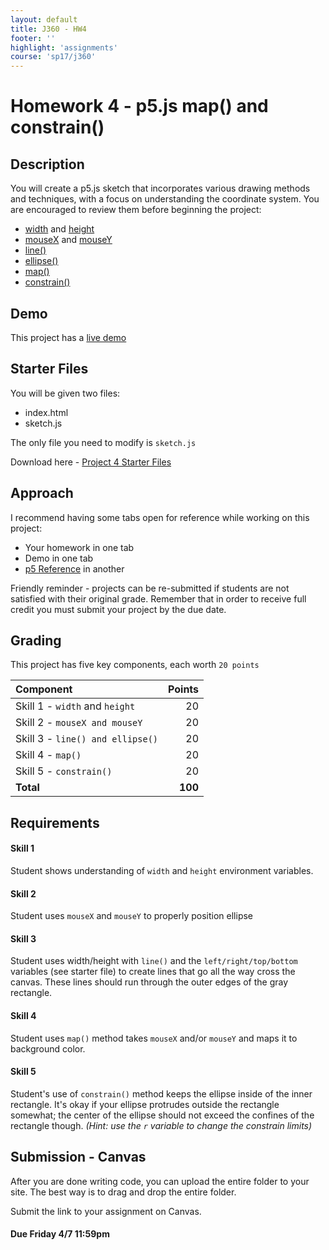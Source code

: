 ```yaml
---
layout: default
title: J360 - HW4
footer: ''
highlight: 'assignments'
course: 'sp17/j360'
---
```

# Homework 4 - p5.js map() and constrain()
## Description
You will create a p5.js sketch that incorporates various drawing methods and techniques, with a focus on understanding the coordinate system. You are encouraged to review them before beginning the project:

 * [width](https://p5js.org/reference/#/p5/width) and [height](https://p5js.org/reference/#/p5/height)
 * [mouseX](https://p5js.org/reference/#/p5/mouseX) and [mouseY](https://p5js.org/reference/#/p5/mouseY)
 * [line()](https://p5js.org/reference/#/p5/line)
 * [ellipse()](https://p5js.org/reference/#/p5/ellipse)
 * [map()](https://p5js.org/reference/#/p5/map)
 * [constrain()](https://p5js.org/reference/#/p5/constrain)

## Demo
This project has a [live demo](demo/hw4)

## Starter Files
You will be given two files:

 * index.html
 * sketch.js

The only file you need to modify is `sketch.js`

Download here - [Project 4 Starter Files](starter/hw4-starter.zip)

## Approach
I recommend having some tabs open for reference while working on this project:

* Your homework in one tab
* Demo in one tab
* [p5 Reference](https://p5js.org/reference/) in another

Friendly reminder - projects can be re-submitted if students are not satisfied with their original grade. Remember that in order to receive full credit you must submit your project by the due date.

## Grading

This project has five key components, each worth `20 points`

| Component                        |  Points |
|:---------------------------------|--------:|
| Skill 1 - `width` and `height`   |      20 |
| Skill 2 - `mouseX and mouseY`    |      20 |
| Skill 3 - `line() and ellipse()` |      20 |
| Skill 4 - `map()`                |      20 |
| Skill 5 - `constrain()`          |      20 |
| **Total**                        | **100** |

## Requirements
#### Skill 1
Student shows understanding of `width` and `height` environment variables.

#### Skill 2
Student uses `mouseX` and `mouseY` to properly position ellipse

#### Skill 3
Student uses width/height with `line()` and the `left/right/top/bottom` variables (see starter file) to create lines that go all the way cross the canvas. These lines should run through the outer edges of the gray rectangle.

#### Skill 4
Student uses `map()` method takes `mouseX` and/or `mouseY` and maps it to background color.

#### Skill 5
Student's use of `constrain()` method keeps the ellipse inside of the inner rectangle. It's okay if your ellipse protrudes outside the rectangle somewhat; the center of the ellipse should not exceed the confines of the rectangle though. _(Hint: use the `r` variable to change the constrain limits)_


## Submission - Canvas
After you are done writing code, you can upload the entire folder to your site. The best way is to drag and drop the entire folder.

Submit the link to your assignment on Canvas.

#### **Due Friday 4/7 11:59pm**